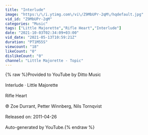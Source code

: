```yaml
---
title: "Interlude"
image: "https:\/\/i.ytimg.com\/vi\/Z9MbUPr-2qM\/hqdefault.jpg"
vid_id: "Z9MbUPr-2qM"
categories: "Music"
tags: ["Little Majorette","Rifle Heart","Interlude"]
date: "2021-10-03T02:34:09+03:00"
vid_date: "2021-05-13T10:59:21Z"
duration: "PT1M55S"
viewcount: "18"
likeCount: "0"
dislikeCount: "0"
channel: "Little Majorette - Topic"
---
```

{% raw %}Provided to YouTube by Ditto Music<br /><br />Interlude · Little Majorette<br /><br />Rifle Heart<br /><br />℗ Zoe Durrant, Petter Winnberg, Nils Tornqvist<br /><br />Released on: 2011-04-26<br /><br />Auto-generated by YouTube.{% endraw %}
